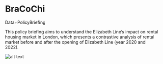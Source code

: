# BraCoChi
Data+PolicyBriefing

This policy briefing aims to understand the Elizabeth Line’s impact on
rental housing market in London, which presents a contrastive analysis of rental
market before and after the opening of Elizabeth Line (year 2020 and 2022).



![alt text](https://www.ucl.ac.uk/bartlett/casa/sites/bartlett_casa/files/styles/large_image/public/casalogo1_4.jpg?itok=OuDQwYaK)
